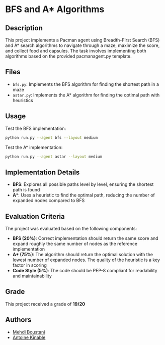 # BFS and A* Algorithms

## Description
This project implements a Pacman agent using Breadth-First Search (BFS) and A* search algorithms to navigate through a maze, maximize the score, and collect food and capsules. The task involves implementing both algorithms based on the provided pacmanagent.py template.

## Files
- `bfs.py`: Implements the BFS algorithm for finding the shortest path in a maze
- `astar.py`: Implements the A* algorithm for finding the optimal path with heuristics

## Usage
Test the BFS implementation:
```bash
python run.py --agent bfs --layout medium
```

Test the A* implementation:
```bash
python run.py --agent astar --layout medium
```

## Implementation Details
- **BFS**: Explores all possible paths level by level, ensuring the shortest path is found
- **A***: Uses a heuristic to find the optimal path, reducing the number of expanded nodes compared to BFS

## Evaluation Criteria
The project was evaluated based on the following components:

- **BFS (20%)**: Correct implementation should return the same score and expand roughly the same number of nodes as the reference implementation
- **A\* (75%)**: The algorithm should return the optimal solution with the lowest number of expanded nodes. The quality of the heuristic is a key factor in scoring
- **Code Style (5%)**: The code should be PEP-8 compliant for readability and maintainability

## Grade
This project received a grade of **19/20**

## Authors
- [Mehdi Boustani](https://github.com/MehdiBoustani)
- [Antoine Kinable](https://github.com/AntoineKin)
